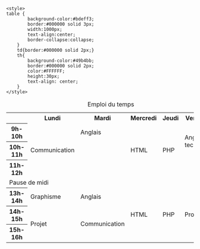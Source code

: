 
<html>
<head>
	
	<style>
	table {
			background-color:#bdeff3;
			border:#000000 solid 3px;
			width:1000px;
			text-align:center;
			border-collapse:collapse;
		}
		td{border:#000000 solid 2px;}
		th{
			background-color:#49b4bb;
			border:#000000 solid 2px;
			color:#FFFFFF;
			height:30px;
			text-align: center;
		}
	</style>
</head>
<body>
<table>
<caption>Emploi du temps</caption>
<tr><th> </th><th>Lundi</th><th>Mardi</th><th>Mercredi</th><th>Jeudi</th><th>Vendredi</th></tr>
<tr><th>9h-10h</th><td rowspan="3">Communication</td><td>Anglais</td><td rowspan="3">HTML</td><td rowspan="3">PHP</td><td rowspan="2">Anglais technique</td></tr>
<tr><th>10h-11h</th><td rowspan="2"></td></tr>
<tr><th>11h-12h</th></tr>
<tr><td colspan="6">Pause de midi</td></tr>
<tr><th>13h-14h</th><td>Graphisme</td><td>Anglais</td><td rowspan="3">HTML</td><td rowspan="3">PHP</td><td rowspan="3">Projet</td></tr>
<tr><th>14h-15h</th><td rowspan ="2">Projet</td><td rowspan ="2">Communication</td></tr>
<tr><th>15h-16h</th></tr>
</table>
</body>
</html>
